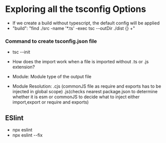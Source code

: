 # Exploring all the tsconfig Options

- If we create a build without typescript, the default config will be applied
- "build": "find ./src -name '*.ts' -exec tsc --outDir ./dist {} +"

### Command to create tsconfig.json file
- tsc --init


- How does the import work when a file is imported without .ts or .js extension?

- Module: Module type of the output file 
- Module Resolution: .cjs (commonJS file as require and exports has to be injected in global scope) .js(checks nearest package.json to determine whether it is esm or commonJS to decide what to inject either import,export or require and exports)


## ESlint

- npx eslint <file>
- npx eslint <file> --fix
